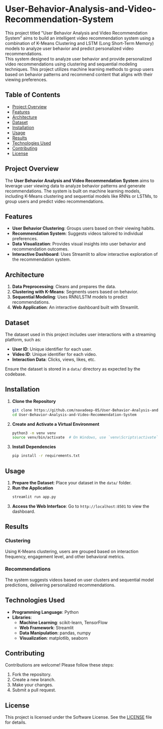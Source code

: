 # User-Behavior-Analysis-and-Video-Recommendation-System
This project titled "User Behavior Analysis and Video Recommendation System" aims to build an intelligent video recommendation system using a combination of K-Means Clustering and LSTM (Long Short-Term Memory) models to analyze user behavior and predict personalized video recommendations.
<br>
This system designed to analyze user behavior and provide personalized video recommendations using clustering and sequential modeling techniques. This project utilizes machine learning methods to group users based on behavior patterns and recommend content that aligns with their viewing preferences.

## Table of Contents
- [Project Overview](#project-overview)
- [Features](#features)
- [Architecture](#architecture)
- [Dataset](#dataset)
- [Installation](#installation)
- [Usage](#usage)
- [Results](#results)
- [Technologies Used](#technologies-used)
- [Contributing](#contributing)
- [License](#license)

## Project Overview
The **User Behavior Analysis and Video Recommendation System** aims to leverage user viewing data to analyze behavior patterns and generate recommendations. The system is built on machine learning models, including K-Means clustering and sequential models like RNNs or LSTMs, to group users and predict video recommendations.

## Features
- **User Behavior Clustering**: Groups users based on their viewing habits.
- **Recommendation System**: Suggests videos tailored to individual preferences.
- **Data Visualization**: Provides visual insights into user behavior and recommendation outcomes.
- **Interactive Dashboard**: Uses Streamlit to allow interactive exploration of the recommendation system.

## Architecture
1. **Data Preprocessing**: Cleans and prepares the data.
2. **Clustering with K-Means**: Segments users based on behavior.
3. **Sequential Modeling**: Uses RNN/LSTM models to predict recommendations.
4. **Web Application**: An interactive dashboard built with Streamlit.

## Dataset
The dataset used in this project includes user interactions with a streaming platform, such as:
- **User ID**: Unique identifier for each user.
- **Video ID**: Unique identifier for each video.
- **Interaction Data**: Clicks, views, likes, etc.

Ensure the dataset is stored in a `data/` directory as expected by the codebase.

## Installation

1. **Clone the Repository**
    ```bash
    git clone https://github.com/navadeep-05/User-Behavior-Analysis-and-Video-Recommendation-System.git
    cd User-Behavior-Analysis-and-Video-Recommendation-System
    ```

2. **Create and Activate a Virtual Environment**
    ```bash
    python3 -m venv venv
    source venv/bin/activate  # On Windows, use `venv\Scripts\activate`
    ```

3. **Install Dependencies**
    ```bash
    pip install -r requirements.txt
    ```

## Usage
1. **Prepare the Dataset**: Place your dataset in the `data/` folder.
2. **Run the Application**
    ```bash
    streamlit run app.py
    ```
3. **Access the Web Interface**: Go to `http://localhost:8501` to view the dashboard.

## Results
### Clustering
Using K-Means clustering, users are grouped based on interaction frequency, engagement level, and other behavioral metrics.

### Recommendations
The system suggests videos based on user clusters and sequential model predictions, delivering personalized recommendations.

## Technologies Used
- **Programming Language**: Python
- **Libraries**: 
  - **Machine Learning**: scikit-learn, TensorFlow
  - **Web Framework**: Streamlit
  - **Data Manipulation**: pandas, numpy
  - **Visualization**: matplotlib, seaborn

## Contributing
Contributions are welcome! Please follow these steps:
1. Fork the repository.
2. Create a new branch.
3. Make your changes.
4. Submit a pull request.

## License
This project is licensed under the Software License. See the [LICENSE](LICENSE) file for details.
